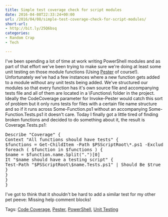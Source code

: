 ```yaml
---
title: Simple test coverage check for script modules
date: 2016-04-08T22:33:24+00:00
url: /2016/04/08/simple-test-coverage-check-for-script-modules/
short-url:
- http://bit.ly/25Q6bsq
categories:
- Random Crap
- Tech

---
```

<div class='microid-mailto+http:sha1:4a811d9aca42d375b8052f354e108f30ed0dabc6'>

I've been spending a lot of time at work writing PowerShell modules and as part of that effort we've been trying to make sure we're doing at least some unit testing on those module functions (Using [Pester](https://github.com/pester/Pester) of course!). Unfortunately we've had a few instances where a new function gets added to a module without any unit tests being added. We've structured our modules so that every function has it's own source file and accompanying tests file and all of them are located in a \Functions\ folder in the project. Ideally the CodeCoverage parameter for Invoke-Pester would catch this sort of problem but it only runs tests for files with a certain file name structure and so if it runs across Some-Function.ps1 without an accompanying Some-Function.Tests.ps1 it doesn't care. Today I finally got a little tired of finding broken functions and decided to do something about it, the result is Coverage.Tests.ps1:
<pre>Describe "Coverage" {
Context "All functions should have tests" {
$functions = Get-ChildItem -Path $PSScriptRoot\*.ps1 -Exclude *.Tests.ps1
foreach ( $function in $functions ) {
$name = $function.name.Split(".")[0]
It "$name should have a testing script" {
Test-Path "$PSScriptRoot\$name.Tests.ps1" | Should Be $true
}
}
}
}</pre>
I've got to think that it shouldn't be hard to add a similar test for my other pet peeve: Missing help comment blocks!

</div>

<div class="st-post-tags">
Tags: <a href="http://www.cavort.org/tag/code-coverage/" title="Code Coverage" rel="tag">Code Coverage</a>, <a href="http://www.cavort.org/tag/pester/" title="Pester" rel="tag">Pester</a>, <a href="http://www.cavort.org/tag/powershell/" title="PowerShell" rel="tag">PowerShell</a>, <a href="http://www.cavort.org/tag/unit-testing/" title="Unit Testing" rel="tag">Unit Testing</a><br />
</div>